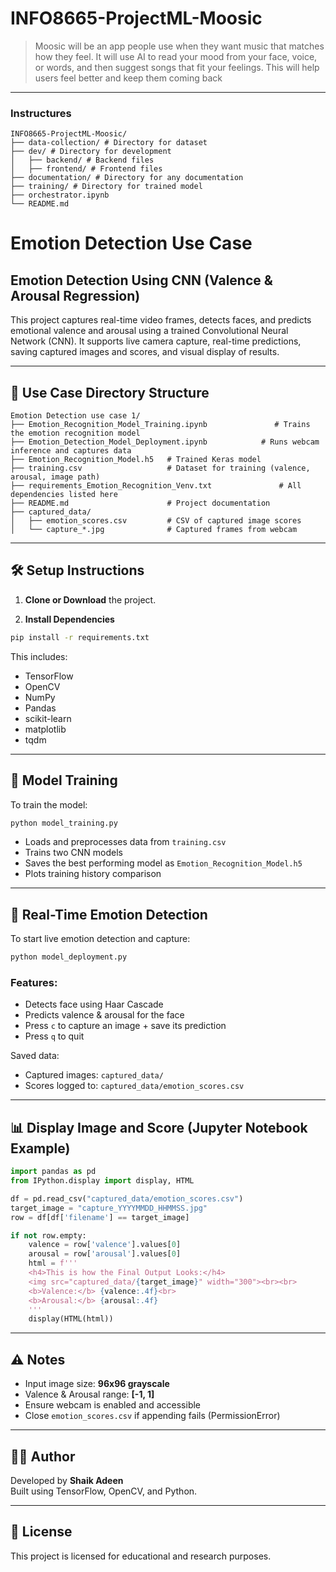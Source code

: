 # INFO8665-ProjectML-Moosic
> Moosic will be an app people use when they want music that matches how they feel. It will use AI to read your mood from your face, voice, or words, and then suggest songs that fit your feelings. This will help users feel better and keep them coming back
---

### Instructures
```
INFO8665-ProjectML-Moosic/
├── data-collection/ # Directory for dataset
├── dev/ # Directory for development
│   ├── backend/ # Backend files
│   ├── frontend/ # Frontend files
├── documentation/ # Directory for any documentation
├── training/ # Directory for trained model
├── orchestrator.ipynb
└── README.md
```
# Emotion Detection Use Case 


## Emotion Detection Using CNN (Valence & Arousal Regression)

This project captures real-time video frames, detects faces, and predicts emotional valence and arousal using a trained Convolutional Neural Network (CNN). It supports live camera capture, real-time predictions, saving captured images and scores, and visual display of results.

---

## 📁 Use Case Directory Structure

```
Emotion Detection use case 1/
├── Emotion_Recognition_Model_Training.ipynb               # Trains the emotion recognition model
├── Emotion_Detection_Model_Deployment.ipynb            # Runs webcam inference and captures data
├── Emotion_Recognition_Model.h5   # Trained Keras model
├── training.csv                   # Dataset for training (valence, arousal, image path)
├── requirements_Emotion_Recognition_Venv.txt               # All dependencies listed here
├── README.md                      # Project documentation
├── captured_data/
│   ├── emotion_scores.csv         # CSV of captured image scores
│   └── capture_*.jpg              # Captured frames from webcam
```

---

## 🛠️ Setup Instructions

1. **Clone or Download** the project.

2. **Install Dependencies**

```bash
pip install -r requirements.txt
```

This includes:
- TensorFlow
- OpenCV
- NumPy
- Pandas
- scikit-learn
- matplotlib
- tqdm

---

## 🧠 Model Training

To train the model:

```bash
python model_training.py
```

- Loads and preprocesses data from `training.csv`
- Trains two CNN models
- Saves the best performing model as `Emotion_Recognition_Model.h5`
- Plots training history comparison

---

## 🎥 Real-Time Emotion Detection

To start live emotion detection and capture:

```bash
python model_deployment.py
```

### Features:
- Detects face using Haar Cascade
- Predicts valence & arousal for the face
- Press `c` to capture an image + save its prediction
- Press `q` to quit

Saved data:
- Captured images: `captured_data/`
- Scores logged to: `captured_data/emotion_scores.csv`

---

## 📊 Display Image and Score (Jupyter Notebook Example)

```python
import pandas as pd
from IPython.display import display, HTML

df = pd.read_csv("captured_data/emotion_scores.csv")
target_image = "capture_YYYYMMDD_HHMMSS.jpg"
row = df[df['filename'] == target_image]

if not row.empty:
    valence = row['valence'].values[0]
    arousal = row['arousal'].values[0]
    html = f'''
    <h4>This is how the Final Output Looks:</h4>
    <img src="captured_data/{target_image}" width="300"><br><br>
    <b>Valence:</b> {valence:.4f}<br>
    <b>Arousal:</b> {arousal:.4f}
    '''
    display(HTML(html))
```

---

## ⚠️ Notes

- Input image size: **96x96 grayscale**
- Valence & Arousal range: **[-1, 1]**
- Ensure webcam is enabled and accessible
- Close `emotion_scores.csv` if appending fails (PermissionError)

---

## 👨‍💻 Author

Developed by **Shaik Adeen**  
Built using TensorFlow, OpenCV, and Python.

---

## 📄 License

This project is licensed for educational and research purposes.
